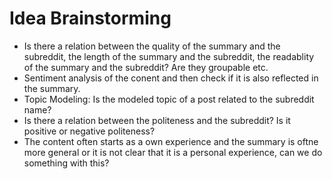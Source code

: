 # Idea Brainstorming

- Is there a relation between the quality of the summary and the subreddit, the length of the summary and the subreddit, the readablity of the summary and the subreddit? Are they groupable etc.
- Sentiment analysis of the conent and then check if it is also reflected in the summary.
- Topic Modeling: Is the modeled topic of a post related to the subreddit name?
- Is there a relation between the politeness and the subreddit? Is it positive or negative politeness?
- The content often starts as a own experience and the summary is oftne more general or it is not clear that it is a personal experience, can we do something with this? 